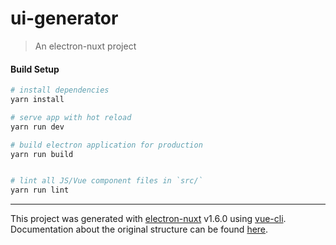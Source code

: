 # ui-generator

> An electron-nuxt project

#### Build Setup

``` bash
# install dependencies
yarn install

# serve app with hot reload
yarn run dev

# build electron application for production
yarn run build


# lint all JS/Vue component files in `src/`
yarn run lint

```

---

This project was generated with [electron-nuxt](https://github.com/michalzaq12/electron-nuxt) v1.6.0 using [vue-cli](https://github.com/vuejs/vue-cli). Documentation about the original structure can be found [here](https://github.com/michalzaq12/electron-nuxt/blob/master/README.md).
